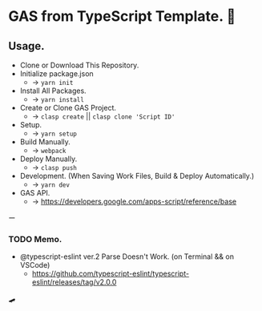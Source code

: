 # GAS from TypeScript Template. 🍵  
## Usage.  
- Clone or Download This Repository.  
- Initialize package.json  
  - -> `yarn init`  
- Install All Packages.  
  - -> `yarn install`  
- Create or Clone GAS Project.
  - -> `clasp create` || `clasp clone 'Script ID'`  
- Setup.  
  - -> `yarn setup`  
- Build Manually.
  - -> `webpack`  
- Deploy Manually.  
  - -> `clasp push`  
- Development. (When Saving Work Files, Build & Deploy Automatically.)  
  - -> `yarn dev`  
- GAS API.
  - -> <https://developers.google.com/apps-script/reference/base>  

ー

### TODO Memo.
- @typescript-eslint ver.2 Parse Doesn't Work. (on Terminal && on VSCode)
  - <https://github.com/typescript-eslint/typescript-eslint/releases/tag/v2.0.0>

🛹
